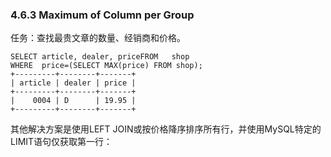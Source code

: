 ### 4.6.3 Maximum of Column per Group

任务：查找最贵文章的数量、经销商和价格。

```
SELECT article, dealer, priceFROM   shop
WHERE  price=(SELECT MAX(price) FROM shop);
+---------+--------+-------+
| article | dealer | price |
+---------+--------+-------+
|    0004 | D      | 19.95 |
+---------+--------+-------+
```

其他解决方案是使用LEFT JOIN或按价格降序排序所有行，并使用MySQL特定的LIMIT语句仅获取第一行：

